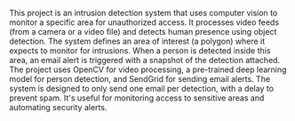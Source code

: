 
This project is an intrusion detection system that uses computer vision to monitor a specific area for unauthorized access. It processes video feeds (from a camera or a video file) and detects human presence using object detection. The system defines an area of interest (a polygon) where it expects to monitor for intrusions. When a person is detected inside this area, an email alert is triggered with a snapshot of the detection attached. The project uses OpenCV for video processing, a pre-trained deep learning model for person detection, and SendGrid for sending email alerts. The system is designed to only send one email per detection, with a delay to prevent spam. It's useful for monitoring access to sensitive areas and automating security alerts.
